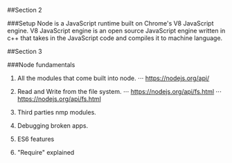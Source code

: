 ##Section 2

###Setup
Node is a JavaScript runtime built on Chrome's V8 JavaScript engine. V8 JavaScript engine is an open source JavaScript engine written in c++ that takes in the JavaScript code and compiles it to machine language.

##Section 3 

###Node fundamentals

1. All the modules that come built into node.
⋅⋅⋅ https://nodejs.org/api/

2. Read and Write from the file system.
⋅⋅⋅ https://nodejs.org/api/fs.html
⋅⋅⋅ https://nodejs.org/api/fs.html

3. Third parties nmp modules.

4. Debugging broken apps.
5. ES6 features 
6. "Require" explained